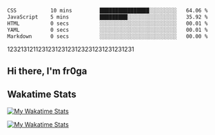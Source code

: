 <!--START_SECTION:waka-->

```txt
CSS           10 mins         ████████████████░░░░░░░░░   64.06 %
JavaScript    5 mins          █████████░░░░░░░░░░░░░░░░   35.92 %
HTML          0 secs          ░░░░░░░░░░░░░░░░░░░░░░░░░   00.01 %
YAML          0 secs          ░░░░░░░░░░░░░░░░░░░░░░░░░   00.01 %
Markdown      0 secs          ░░░░░░░░░░░░░░░░░░░░░░░░░   00.00 %
```

<!--END_SECTION:waka-->

123213121123123123123123231231231231231

## Hi there, I'm fr0ga 

## Wakatime Stats

  [![My Wakatime Stats](https://wakatime.com/badge/user/130cf1ea-ba28-4df5-9f20-4f67df21126b.svg)](https://wakatime.com/@130cf1ea-ba28-4df5-9f20-4f67df21126b)
  
  [![My Wakatime Stats](https://github-readme-stats.vercel.app/api/wakatime?username=fr0ga&layout=compact&theme=algolia)](https://wakatime.com/@fr0ga)

<!--
**fr0ga/fr0ga** is a ✨ _special_ ✨ repository because its `README.md` (this file) appears on your GitHub profile.

Here are some ideas to get you started:

- 🔭 I’m currently working on ...
- 🌱 I’m currently learning ...
- 👯 I’m looking to collaborate on ...
- 🤔 I’m looking for help with ...
- 💬 Ask me about ...
- 📫 How to reach me: ...
- 😄 Pronouns: ...
- ⚡ Fun fact: ...
-->
